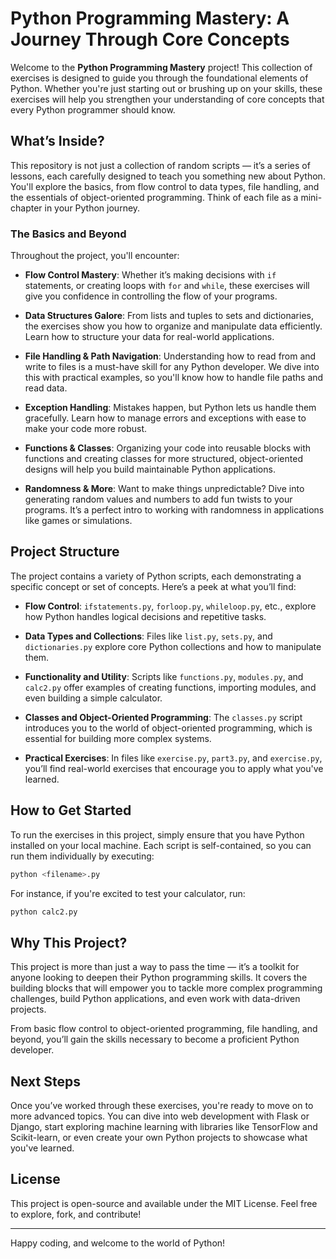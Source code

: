 # Python Programming Mastery: A Journey Through Core Concepts

Welcome to the **Python Programming Mastery** project! This collection of exercises is designed to guide you through the foundational elements of Python. Whether you're just starting out or brushing up on your skills, these exercises will help you strengthen your understanding of core concepts that every Python programmer should know.

## What’s Inside?

This repository is not just a collection of random scripts — it’s a series of lessons, each carefully designed to teach you something new about Python. You'll explore the basics, from flow control to data types, file handling, and the essentials of object-oriented programming. Think of each file as a mini-chapter in your Python journey.

### The Basics and Beyond

Throughout the project, you'll encounter:

- **Flow Control Mastery**: Whether it’s making decisions with `if` statements, or creating loops with `for` and `while`, these exercises will give you confidence in controlling the flow of your programs.
  
- **Data Structures Galore**: From lists and tuples to sets and dictionaries, the exercises show you how to organize and manipulate data efficiently. Learn how to structure your data for real-world applications.

- **File Handling & Path Navigation**: Understanding how to read from and write to files is a must-have skill for any Python developer. We dive into this with practical examples, so you'll know how to handle file paths and read data.

- **Exception Handling**: Mistakes happen, but Python lets us handle them gracefully. Learn how to manage errors and exceptions with ease to make your code more robust.

- **Functions & Classes**: Organizing your code into reusable blocks with functions and creating classes for more structured, object-oriented designs will help you build maintainable Python applications.

- **Randomness & More**: Want to make things unpredictable? Dive into generating random values and numbers to add fun twists to your programs. It’s a perfect intro to working with randomness in applications like games or simulations.

## Project Structure

The project contains a variety of Python scripts, each demonstrating a specific concept or set of concepts. Here’s a peek at what you’ll find:

- **Flow Control**: `ifstatements.py`, `forloop.py`, `whileloop.py`, etc., explore how Python handles logical decisions and repetitive tasks.
  
- **Data Types and Collections**: Files like `list.py`, `sets.py`, and `dictionaries.py` explore core Python collections and how to manipulate them.

- **Functionality and Utility**: Scripts like `functions.py`, `modules.py`, and `calc2.py` offer examples of creating functions, importing modules, and even building a simple calculator.

- **Classes and Object-Oriented Programming**: The `classes.py` script introduces you to the world of object-oriented programming, which is essential for building more complex systems.

- **Practical Exercises**: In files like `exercise.py`, `part3.py`, and `exercise.py`, you’ll find real-world exercises that encourage you to apply what you've learned.

## How to Get Started

To run the exercises in this project, simply ensure that you have Python installed on your local machine. Each script is self-contained, so you can run them individually by executing:

```bash
python <filename>.py
```

For instance, if you're excited to test your calculator, run:

```bash
python calc2.py
```

## Why This Project?

This project is more than just a way to pass the time — it’s a toolkit for anyone looking to deepen their Python programming skills. It covers the building blocks that will empower you to tackle more complex programming challenges, build Python applications, and even work with data-driven projects.

From basic flow control to object-oriented programming, file handling, and beyond, you’ll gain the skills necessary to become a proficient Python developer.

## Next Steps

Once you’ve worked through these exercises, you're ready to move on to more advanced topics. You can dive into web development with Flask or Django, start exploring machine learning with libraries like TensorFlow and Scikit-learn, or even create your own Python projects to showcase what you've learned.

## License

This project is open-source and available under the MIT License. Feel free to explore, fork, and contribute!

---

Happy coding, and welcome to the world of Python!
```

